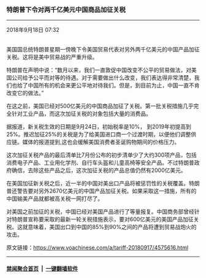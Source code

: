 ### 特朗普下令对两千亿美元中国商品加征关税
------------------------

<div class="published">
 <span class="date" title="中国时间">
  <time datetime="2018-09-18T07:32:28+08:00">
   2018年9月18日 07:32
  </time>
 </span>
</div>
<br/>
<div class="wsw">
 <p>
  美国国总统特朗普星期一傍晚下令美国贸易代表对另外两千亿美元的中国产品加征关税。这将是美中贸易战的严重升级。
 </p>
 <p>
  特朗普在声明中说：“数月以来，我们一直敦促中国改变不公平的贸易做法，对美国公司给予公平而对等的待遇。对于需要做出什么改变，我们表达得非常清楚，我们也给了中国所有的机会来更公平地对待我们。但是，到目前为止，中国一直不肯改变它的做法。”
 </p>
 <p>
  在这之前，美国已经对500亿美元的中国商品加征了关税。第一批关税措施几乎完全针对工业产品，而这次加征关税的对象包括大量的消费品。
 </p>
 <p>
  据报道，新关税生效的日期是9月24日，初始税率是10%， 到2019年初提高到25%。推迟加征25%的关税是为了给美国进口商一个过渡时期，以便他们调整供应链。媒体的报道提到,这也会缓解美国消费者圣诞购物期间的价格压力。
 </p>
 <p>
  这次加征关税产品的最后清单比7月份公布的初步清单少了大约300项产品，包括消费电子产品、工业用化学剂、自行车头盔和儿童高椅等安全产品。不过特朗普政府确信，去除这些产品之后，这次加征关税的产品总值仍然有2000亿美元。
 </p>
 <p>
  在美国加征新关税之后，近一半的中国对美出口产品将被惩罚性的关税覆盖。特朗普还警告要对另外2670亿美元的中国产品加征关税。如果采取这一措施，所有的中国输美产品就都被高关税一网打尽了。
 </p>
 <p>
  对美国之前加征的关税，中国已经对美国产品进行了等量报复。中国商务部曾经针对特朗普宣称要采取的最新一轮关税措施表示，要对600亿美元的美国产品加征关税。这就意味着，美国出口到中国的85%到90%之间的产品将遭到贸易战炮火的攻击。
 </p>
</div>

原文链接：https://www.voachinese.com/a/tariff-20180917/4575616.html


------------------------
#### [禁闻聚合首页](https://github.com/gfw-breaker/banned-news/blob/master/README.md) &nbsp;|&nbsp;  [一键翻墙软件](https://github.com/gfw-breaker/nogfw/blob/master/README.md)